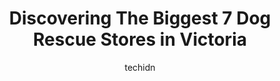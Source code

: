 ---
layout: ampstory
image: https://i0.wp.com/www.auto.or.id/wp-content/uploads/2023/06/victoria-animal-control-services-ltd-0-victoria-1686324057.jpeg?resize=640,853
author: techidn
featured: false
description: Victoria, British Columbia, Canada is a haven for Dog Rescue enthusiasts, boasting an impressive array of 7 top-notch establishments. Whether youre a seasoned connoisseur or simply curious 
title: Discovering The Biggest 7 Dog Rescue Stores in Victoria
cover:
   title: Discovering The Biggest 7 Dog Rescue Stores in Victoria
   subtitle: AUTO.OR.ID
   background: https://www.auto.or.id/wp-content/uploads/2023/06/victoria-animal-control-services-ltd-0-victoria-1686324057.jpeg

pages: 
 - layout: thirds
   top: <h1>#1 BC SPCA Victoria</h1>
   bottom: "<p>This is the most amazing loving caring place full of rejected animals, giving them opportunities for new lives.  Im especially in love with 3 bunnies who are waiting for</p>"
   background: https://www.auto.or.id/wp-content/uploads/2023/06/victoria-animal-control-services-ltd-1-victoria-1686324059.jpeg
   backgroundblur: true
 - layout: thirds
   top: <h1>#2 Bosleys</h1>
   bottom: "<p>4478 W Saanich Rd #104, Victoria, BC V8Z 3E9, Canada</p>"
   background: https://www.auto.or.id/wp-content/uploads/2023/06/victoria-animal-control-services-ltd-2-victoria-1686324059.jpeg
   cta:
      link: https://www.auto.or.id/discovering-the-biggest-7-dog-rescue-stores-in-victoria/
      text: Discovering The Biggest 7 Dog Rescue Stores in Victoria
 - layout: thirds
   top: <h1>#3 BC SPCA Wild Animal Rehabilitation Centre (Wild ARC)</h1>
   bottom: "<p>1020 Malloch Rd, Victoria, BC V9C 4G9, Canada</p>"
   background: https://images.unsplash.com/photo-1626302592999-700a9a2383f3?ixlib=rb-4.0.3&ixid=MnwxMjA3fDB8MHxwaG90by1wYWdlfHx8fGVufDB8fHx8&auto=format&fit=crop&w=640&h=853&q=80
   cta:
      link: https://www.auto.or.id/discovering-the-biggest-7-dog-rescue-stores-in-victoria/
      text: Discovering The Biggest 7 Dog Rescue Stores in Victoria
 - layout: thirds
   top: <h1>#4 Victoria Animal Control Services Ltd.</h1>
   bottom: "<p>564 David St, Victoria, BC V8T 2C8, Canada</p>"
   background: https://images.unsplash.com/photo-1573661687979-b1fe429b9da3?ixlib=rb-4.0.3&ixid=MnwxMjA3fDB8MHxwaG90by1wYWdlfHx8fGVufDB8fHx8&auto=format&fit=crop&w=640&h=853&q=80
   cta:
      link: https://www.auto.or.id/discovering-the-biggest-7-dog-rescue-stores-in-victoria/
      text: Discovering The Biggest 7 Dog Rescue Stores in Victoria
 - layout: thirds
   top: <h1>#5 Victoria Humane Society</h1>
   bottom: "<p>4217 Glanford Ave, Victoria, BC V8Z 4B9, Canada</p>"
   background: https://images.unsplash.com/photo-1604755948429-a463f1d43c45?ixlib=rb-4.0.3&ixid=MnwxMjA3fDB8MHxwaG90by1wYWdlfHx8fGVufDB8fHx8&auto=format&fit=crop&w=640&h=853&q=80
   cta:
      link: https://www.auto.or.id/discovering-the-biggest-7-dog-rescue-stores-in-victoria/
      text: Discovering The Biggest 7 Dog Rescue Stores in Victoria
 - layout: thirds
   top: <h1>#6 Search & Rescue Society of British Columbia (SARBC)</h1>
   bottom: "<p>23 Burnside Rd W, Victoria, BC V9A 6Z7, Canada</p>"
   background: https://images.unsplash.com/photo-1639928845176-2804838ca715?ixlib=rb-4.0.3&ixid=MnwxMjA3fDB8MHxwaG90by1wYWdlfHx8fGVufDB8fHx8&auto=format&fit=crop&w=640&h=853&q=80
   cta:
      link: https://www.auto.or.id/discovering-the-biggest-7-dog-rescue-stores-in-victoria/
      text: Discovering The Biggest 7 Dog Rescue Stores in Victoria
 - layout: thirds
   top: <h1>#7 Mex-Can Pet Partners</h1>
   bottom: "<p>1360 Pembroke St, Victoria, BC V8R 1V5, Canada</p>"
   background: https://images.unsplash.com/photo-1494976351278-20cf4a33d65b?ixlib=rb-4.0.3&ixid=MnwxMjA3fDB8MHxwaG90by1wYWdlfHx8fGVufDB8fHx8&auto=format&fit=crop&w=640&h=853&q=80
   cta:
      link: https://www.auto.or.id/discovering-the-biggest-7-dog-rescue-stores-in-victoria/
      text: Discovering The Biggest 7 Dog Rescue Stores in Victoria
 - layout: thirds
   middle: Continue reading...
   background: https://images.unsplash.com/photo-1508974491678-7ec251d629fd?ixlib=rb-4.0.3&ixid=MnwxMjA3fDB8MHxwaG90by1wYWdlfHx8fGVufDB8fHx8&auto=format&fit=crop&w=640&h=853&q=80
   cta:
      link: https://www.auto.or.id/discovering-the-biggest-7-dog-rescue-stores-in-victoria/
      text: Discovering The Biggest 7 Dog Rescue Stores in Victoria

---